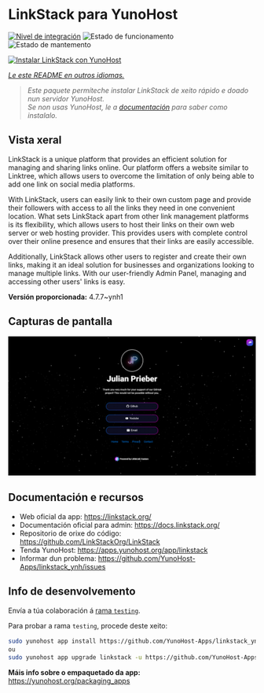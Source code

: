 <!--
NOTA: Este README foi creado automáticamente por <https://github.com/YunoHost/apps/tree/master/tools/readme_generator>
NON debe editarse manualmente.
-->

# LinkStack para YunoHost

[![Nivel de integración](https://dash.yunohost.org/integration/linkstack.svg)](https://dash.yunohost.org/appci/app/linkstack) ![Estado de funcionamento](https://ci-apps.yunohost.org/ci/badges/linkstack.status.svg) ![Estado de mantemento](https://ci-apps.yunohost.org/ci/badges/linkstack.maintain.svg)

[![Instalar LinkStack con YunoHost](https://install-app.yunohost.org/install-with-yunohost.svg)](https://install-app.yunohost.org/?app=linkstack)

*[Le este README en outros idiomas.](./ALL_README.md)*

> *Este paquete permíteche instalar LinkStack de xeito rápido e doado nun servidor YunoHost.*  
> *Se non usas YunoHost, le a [documentación](https://yunohost.org/install) para saber como instalalo.*

## Vista xeral

LinkStack is a unique platform that provides an efficient solution for managing and sharing links online. Our platform offers a website similar to Linktree, which allows users to overcome the limitation of only being able to add one link on social media platforms.

With LinkStack, users can easily link to their own custom page and provide their followers with access to all the links they need in one convenient location. What sets LinkStack apart from other link management platforms is its flexibility, which allows users to host their links on their own web server or web hosting provider. This provides users with complete control over their online presence and ensures that their links are easily accessible.

Additionally, LinkStack allows other users to register and create their own links, making it an ideal solution for businesses and organizations looking to manage multiple links. With our user-friendly Admin Panel, managing and accessing other users' links is easy.


**Versión proporcionada:** 4.7.7~ynh1

## Capturas de pantalla

![Captura de pantalla de LinkStack](./doc/screenshots/preview.png)

## Documentación e recursos

- Web oficial da app: <https://linkstack.org/>
- Documentación oficial para admin: <https://docs.linkstack.org/>
- Repositorio de orixe do código: <https://github.com/LinkStackOrg/LinkStack>
- Tenda YunoHost: <https://apps.yunohost.org/app/linkstack>
- Informar dun problema: <https://github.com/YunoHost-Apps/linkstack_ynh/issues>

## Info de desenvolvemento

Envía a túa colaboración á [rama `testing`](https://github.com/YunoHost-Apps/linkstack_ynh/tree/testing).

Para probar a rama `testing`, procede deste xeito:

```bash
sudo yunohost app install https://github.com/YunoHost-Apps/linkstack_ynh/tree/testing --debug
ou
sudo yunohost app upgrade linkstack -u https://github.com/YunoHost-Apps/linkstack_ynh/tree/testing --debug
```

**Máis info sobre o empaquetado da app:** <https://yunohost.org/packaging_apps>
